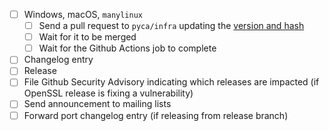 - [ ] Windows, macOS, `manylinux`
    - [ ] Send a pull request to `pyca/infra` updating the [version and hash](https://github.com/pyca/infra/blob/main/cryptography-linux/openssl-version.sh)
    - [ ] Wait for it to be merged
    - [ ] Wait for the Github Actions job to complete
- [ ] Changelog entry
- [ ] Release
- [ ] File Github Security Advisory indicating which releases are impacted (if OpenSSL release is fixing a vulnerability)
- [ ] Send announcement to mailing lists
- [ ] Forward port changelog entry (if releasing from release branch)
